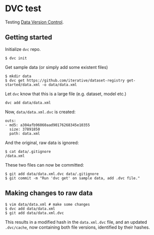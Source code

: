 # DVC test

Testing [Data Version Control](https://dvc.org/doc/start/data-versioning).

## Getting started

Initialize `dvc` repo.
```
$ dvc init
```

Get sample data (or simply add some existent files)
```
$ mkdir data
$ dvc get https://github.com/iterative/dataset-registry get-started/data.xml -o data/data.xml
```

Let `dvc` know that this is a large file (e.g. dataset, model etc.)
```
dvc add data/data.xml
```

Now, `data/data.xml.dvc` is created:
```
outs:
- md5: a304afb96060aad90176268345e10355
  size: 37891850
  path: data.xml
```

And the original, raw data is ignored:
```
$ cat data/.gitignore
/data.xml
```

These two files can now be committed:
```
$ git add data/data.xml.dvc data/.gitignore
$ git commit -m "Run 'dvc get' on sample data, add .dvc file."
```


## Making changes to raw data

```
$ vim data/data.xml # make some changes
$ dvc add data/data.xml
$ git add data/data.xml.dvc
```

This results in a modified hash in the `data.xml.dvc` file, and an updated `.dvc/cache`, now containing both file versions,
identified by their hashes.
